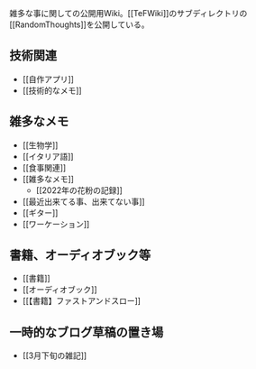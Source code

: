 雑多な事に関しての公開用Wiki。[[TeFWiki]]のサブディレクトリの[[RandomThoughts]]を公開している。

## 技術関連

- [[自作アプリ]]
- [[技術的なメモ]]

## 雑多なメモ

- [[生物学]]
- [[イタリア語]]
- [[食事関連]]
- [[雑多なメモ]]
  - [[2022年の花粉の記録]]
- [[最近出来てる事、出来てない事]]
- [[ギター]]
- [[ワーケーション]]

## 書籍、オーディオブック等

- [[書籍]]
- [[オーディオブック]]
- [[【書籍】ファストアンドスロー]]

## 一時的なブログ草稿の置き場
- [[3月下旬の雑記]]